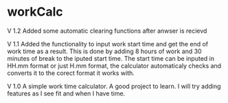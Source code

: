 # workCalc

V 1.2 Added some automatic clearing functions after anwser is recievd

V 1.1 Added the functionality to input work start time and get the end of work time as a result. 
        This is done by adding 8 hours of work and 30 minutes of break to the iputed start time.
        The start time can be inputed in HH.mm format or just H.mm format, the calculator automaticaly checks and converts it to the corect format it works with.
        
V 1.0 A simple work time calculator. A good project to learn. I will try adding features as I see fit and when I have time.


